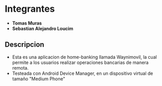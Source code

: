 # Integrantes

- **Tomas Muras**
- **Sebastian Alejandro Loucim**

## Descripcion

- Esta es una aplicacion de home-banking llamada Waynimovil, la cual permite a los usuarios realizar operaciones bancarias de manera remota.
- Testeada con Android Device Manager, en un dispositivo virtual de tamaño "Medium Phone"